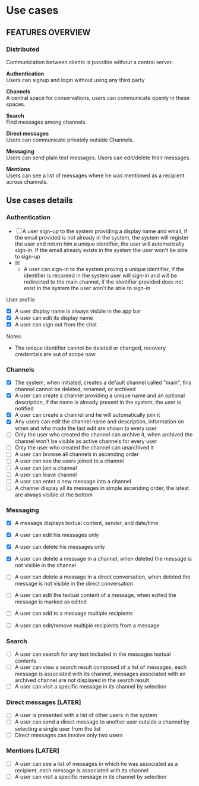 # Use cases

## FEATURES OVERVIEW

### Distributed

Communication between clients is possible without a central server.

**Authentication**\
Users can signup and login without using any third party

**Channels**\
A central space for conservations, users can communicate openly in these spaces.

**Search**\
Find messages among channels.

**Direct messages**\
Users can communicate privately outside Channels.

**Messaging**\
Users can send plain text messages. Users can edit/delete their messages.

**Mentions**\
Users can see a list of messages where he was mentioned as a recipient across channels.

## Use cases details

### Authentication

- [ ] A user sign-up to the system providing a display name and email, if the email provided is not already in the system, the system will register the user and return him a unique identifier, the user will automatically sign-in. If the email already exists in the system the user won't be able to sign-up
- [x] - A user can sign-in to the system proving a unique identifier, if the identifier is recorded in the system user will sign-in and will be redirected to the main channel, if the identifier provided does not exist in the system the user won't be able to sign-in

User profile

- [x] A user display name is always visible in the app bar
- [x] A user can edit its display name
- [x] A user can sign out from the chat

Notes:

- The unique identifier cannot be deleted or changed, recovery credentials are out of scope now

### Channels

- [x] The system, when initiated, creates a default channel called "main", this channel cannot be deleted, renamed, or archived
- [x] A user can create a channel providing a unique name and an optional description, if the name is already present in the system, the user is notified
- [x] A user can create a channel and he will automatically join it
- [x] Any users can edit the channel name and description, information on when and who made the last edit are shown to every user
- [ ] Only the user who created the channel can archive it, when archived the channel won't be visible as active channels for every user
- [ ] Only the user who created the channel can unarchived it
- [ ] A user can browse all channels in ascending order
- [ ] A user can see the users joined to a channel
- [ ] A user can join a channel
- [ ] A user can leave channel
- [ ] A user can enter a new message into a channel
- [ ] A channel display all its messages in simple ascending order, the latest are always visible at the bottom

### Messaging

- [x] A message displays textual content, sender, and date/time
- [x] A user can edit his messages only
- [x] A user can delete his messages only
- [x] A user can delete a message in a channel, when deleted the message is not visible in the channel
- [ ] A user can delete a message in a direct conversation, when deleted the message is not visible in the direct conversation

- [ ] A user can edit the textual content of a message, when edited the message is marked as edited
- [ ] A user can add to a message multiple recipients
- [ ] A user can edit/remove multiple recipients from a message

### Search

- [ ] A user can search for any text included in the messages textual contents
- [ ] A user can view a search result composed of a list of messages, each message is associated with its channel, messages associated with an archived channel are not displayed in the search result
- [ ] A user can visit a specific message in its channel by selection

### Direct messages [LATER]

- [ ] A user is presented with a list of other users in the system
- [ ] A user can send a direct message to another user outside a channel by selecting a single user from the list
- [ ] Direct messages can involve only two users

### Mentions [LATER]

- [ ] A user can see a list of messages in which he was associated as a recipient, each message is associated with its channel
- [ ] A user can visit a specific message in its channel by selection
